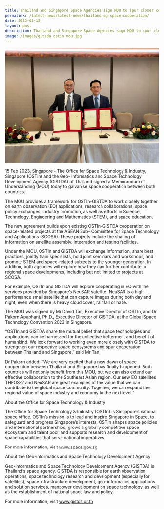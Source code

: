 ```yaml
---
title: Thailand and Singapore Space Agencies sign MOU to spur closer cooperation
permalink: /latest-news/latest-news/thailand-sg-space-cooperation/
date: 2023-02-15
layout: post
description: Thailand and Singapore Space Agencies sign MOU to spur closer cooperation
image: /images/gitsda ostin mou.jpg
---
```


![](/images/gitsda%20ostin%20mou.jpg)

15 Feb 2023, Singapore - The Office for Space Technology &amp; Industry, Singapore (OSTIn) and the Geo-
Informatics and Space Technology Development Agency (GISTDA) of Thailand
signed a Memorandum of Understanding (MOU) today to galvanise space
cooperation between both countries.

The MOU provides a framework for OSTIn-GISTDA to work closely together on earth
observation (EO) applications, research collaborations, space policy exchanges,
industry promotion, as well as efforts in Science, Technology, Engineering and
Mathematics (STEM), and space education. 

The new agreement builds upon
existing OSTIn-GISTDA cooperation on space-related projects at the ASEAN Sub-
Committee for Space Technology and Applications (SCOSA). These projects include
the sharing of information on satellite assembly, integration and testing facilities.

Under the MOU, OSTIn and GISTDA will exchange information, share best
practices, jointly train specialists, hold joint seminars and workshops, and promote
STEM and space-related subjects to the younger generation. In addition, both
agencies will explore how they can further contribute to regional space
developments, including but not limited to projects at SCOSA. 

For example, OSTIn
and GISTDA will explore cooperating in EO with the services provided by
Singapore’s NeuSAR satellite. NeuSAR is a high-performance small satellite that
can capture images during both day and night, even when there is heavy cloud
cover, rainfall or haze.

The MOU was signed by Mr David Tan, Executive Director of OSTIn, and Dr Pakorn
Apaphant, Ph.D., Executive Director of GISTDA, at the Global Space Technology
Convention 2023 in Singapore.

“OSTIn and GISTDA share the mutual belief that space technologies and
applications can be harnessed for the collective betterment and benefit of
humankind. We look forward to working even more closely with GISTDA to
strengthen our respective space ecosystems and spur cooperation between
Thailand and Singapore,” said Mr Tan.

Dr Pakorn added: “We are very excited that a new dawn of space cooperation between Thailand and Singapore has finally happened. Both countries will not only benefit from this MOU, but we can also extend our effective collaboration to the Southeast Asian region. Our new EO satellites THEOS-2 and NeuSAR are great examples of the value that we can contribute to the global space community. Together, we can expand the regional value of space industry and economy to the next level.”

About the Office for Space Technology &amp; Industry

The Office for Space Technology &amp; Industry (OSTIn) is Singapore’s national space
office. OSTIn’s mission is to lead and inspire Singapore in Space, to safeguard and
progress Singapore’s interests. OSTIn shapes space policies and international
partnerships, grows a globally competitive space ecosystem and talent pool, and
supports research and development of space capabilities that serve national
imperatives. 

For more information, visit www.space.gov.sg

About the Geo-informatics and Space Technology Development Agency

Geo-informatics and Space Technology Development Agency (GISTDA) is
Thailand’s space agency. GISTDA is responsible for earth observation operations,
space technology research and development (especially for satellites), space
infrastructure development, geo-informatics applications and solution services,
manpower development on space technology, as well as the establishment of national space law and policy. 

For more information, visit 
www.gistda.or.th